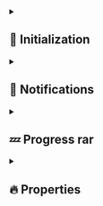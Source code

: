 <details>	
  <br />
  <summary><h2>🔰 Initialization</h3></summary>
    
- ### 1 method
    
Regster as services
    
```
   services.AddSingleton<INotificationManager, NotificationManager>(); 
```

<details>	
  <br />
  <summary><b>👩‍💻 Full code</b></summary>
    
```csharp=
using Microsoft.Extensions.DependencyInjection;
using Microsoft.Extensions.Hosting;
using Microsoft.Extensions.Logging;
using System;
using System.ComponentModel;
using System.Diagnostics;
using System.Linq;
using System.Windows;
public sealed partial class App
{
    public static IServiceProvider Services => Hosting.Services;
    private static IHost __Hosting;

    public static IHost Hosting => __Hosting ??=
        CreateHostBuilder(Environment.GetCommandLineArgs())
           .Build();

    public static IHostBuilder CreateHostBuilder(string[] args) => Host
       .CreateDefaultBuilder(args)
       .ConfigureServices(ConfigureServices);

    private static void ConfigureServices(HostBuilderContext host, IServiceCollection services)
    {
        //...
        services.AddSingleton<INotificationManager, NotificationManager>();
        //...
    }

    protected override async void OnStartup(StartupEventArgs e)
    {
        var host = Hosting;
        base.OnStartup(e);
        await host.StartAsync();
    }

    protected override async void OnExit(ExitEventArgs e)
    {
        base.OnExit(e);
        using var host = Hosting;
        await host.StopAsync();
    }
}
``` 
    
</details>   
    
- ### 2 method
  override with you static class  
```csharp
public static class Notifier
{
    private static readonly NotificationManager __NotificationManager = new();
    static Notifier() => Resources.Culture = Thread.CurrentThread.CurrentUICulture;


public static void Show(...)
{
    ...

    __NotificationManager.Show(...);
}
``` 

</details>
    
<details>	
  <br />
  <summary><h2>🔔 Notifications</h2></summary>

```csharp
    var content = new NotificationContent();
    notificationManager.Show(content);
    notificationManager.Show("Title","Message");
```
[Message initialization methods](https://github.com/Platonenkov/Notification.Wpf/blob/dev/Notification.Wpf/Base/Interfaces/Base/IMessageManager.cs)
</details>
    
<details>	
  <br />
  <summary><h2>💤 Progress rar</h2></summary>

```csharp
using var progress = notificationManager.ShowProgressBar();
for (var i = 0; i <= 100; i++)
{
    progress.Cancel.ThrowIfCancellationRequested();
    progress.Report((i, $"Progress {i}", "With progress", true));
    await Task.Delay(TimeSpan.FromSeconds(0.02), progress.Cancel).ConfigureAwait(false);
}
```
[Progress initialization methods](https://github.com/Platonenkov/Notification.Wpf/blob/dev/Notification.Wpf/Base/Interfaces/Base/IProgressManager.cs)
</details>
  
<details>	
  <br />
  <summary><h2>🔥 Properties</h2></summary>
    
At this moment enabled:
    
<details>	
  <br />
  <summary><b>1.     text properties</b></summary>   
    
- For Notification content
    
```csharp
public TextContentSettings TextSettings = new()
{
    FontStyle = FontStyles.Normal,
    FontFamily = new FontFamily("Segoe UI"),
    FontSize = 16,
    FontWeight = FontWeights.Bold,
    TextAlignment = TextAlignment.Center,
    HorizontalAlignment = HorizontalAlignment.Stretch,
    VerticalTextAlignment = VerticalAlignment.Stretch,
    Opacity = 1
};
```
- For all messages
    
```csharp=
    NotificationConstants.FontName = "Segoe UI";
    
    NotificationConstants.MessageSize = 14;
    NotificationConstants.TitleSize = 14;
    
    NotificationConstants.MessageTextAlignment = TextAlignment.Left;
    NotificationConstants.TitleTextAlignment = TextAlignment.Left;
```
    
</details>
<details>	
  <br />
  <summary><b>2.     Default text</b></summary>   

```csharp=
    NotificationConstants.NotificationConstants = "Operation was cancelled";
    NotificationConstants.DefaultProgressButtonContent = "Cancel"; //object content
    
    NotificationConstants.OpenFileMessage = "Open File";
    NotificationConstants.OpenFolderMessage = "Open Folder";

    
    NotificationConstants.DefaultLeftButtonContent = "Ok"; //object content
    NotificationConstants.DefaultRightButtonContent = "Cancel"; //object content
```
    
</details>    
  
<details>	
  <br />
  <summary><b>3.     Text trim and row count</b></summary>   

```csharp=
    //message maximum count
    NotificationConstants.DefaultRowCounts = 2U;
    NotificationConstants.DefaulTextTrimType = NotificationTextTrimType.NoTrim;
    
```
    
</details>   
  
<details>	
  <br />
  <summary><b>4.     Colors</b></summary>   

```csharp=
NotificationConstants.SuccessBackgroundColor = new SolidColorBrush(Colors.LimeGreen);
NotificationConstants.WarningBackgroundColor = new SolidColorBrush(Colors.Orange);
NotificationConstants.ErrorBackgroundColor = new SolidColorBrush(Colors.OrangeRed);
NotificationConstants.InformationBackgroundColor = new SolidColorBrush(Colors.CornflowerBlue);
NotificationConstants.DefaultBackgroundColor = (Brush)new NotificationConstants.BrushConverter().ConvertFrom("#FF444444");
NotificationConstants.DefaultForegroundColor = new SolidColorBrush(Colors.WhiteSmoke);
NotificationConstants.DefaultProgressColor = (Brush)new BrushConverter().ConvertFrom("#FF01D328");
```
    
</details>  
    
<details>	
  <br />
  <summary><b>5.     Message position and Maximum count</b></summary>     
    
- Inside you window:
```xml=
<notifications:NotificationArea x:Name="WindowArea" Position="TopLeft" MaxItems="3"/>
```
- For task bar messages
Will work when will start new message stack.
    
```csharp=
    NotificationConstants.MessagePosition = NotificationPosition.BottomRight;
    
    //If messages count in overlay window will be more that maximum - progress bar will start collapsed (progress bar never closing automatically)
    NotificationConstants.CollapseProgressIfMoreRows = true;
``` 

- For `Absolute` message position:
Set Message position as `Absolute`, and set `NotificationConstants.AbsolutePosition`

but, You must set base corner for position margin.

Sample:
```
NotificationConstants.AbsolutePosition.X = 50D;
NotificationConstants.AbsolutePosition.Y = 100D;
NotificationConstants.AbsolutePosition.BaseCorner= Corner.TopRight;
```

- Reverse message stack
Decide what message will be from above
Use `NotificationConstants.IsReversedPanel` to change stack orientation. Set as `null to default`.


</details>   
<details>	
  <br />
  <summary><b>6.     Size</b></summary>     
    
```csharp=
    NotificationConstants.MinWidth = 350D;
    NotificationConstants.MaxWidth = 350D;
``` 

![](https://via.placeholder.com/30x15/f03c15/000000?text=+) `if MaxWidth less than MinWidth:`
  
![](https://via.placeholder.com/30x15/f03c15/000000?text=+) `MinWidth = MaxWidth`
    
</details> 
</details>
